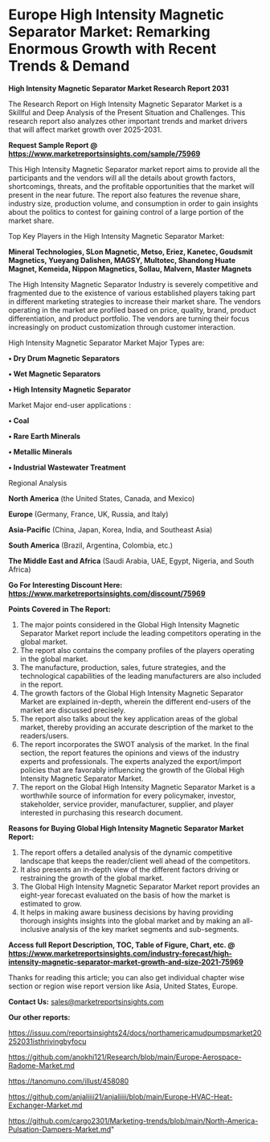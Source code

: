  # Europe High Intensity Magnetic Separator Market: Remarking Enormous Growth with Recent Trends & Demand

<strong>High Intensity Magnetic Separator Market Research Report 2031</strong>

The Research Report on High Intensity Magnetic Separator Market is a Skillful and Deep Analysis of the Present Situation and Challenges. This research report also analyzes other important trends and market drivers that will affect market growth over 2025-2031.

<strong>Request Sample Report @ <a href=https://www.marketreportsinsights.com/sample/75969>https://www.marketreportsinsights.com/sample/75969</a></strong>

This High Intensity Magnetic Separator market report aims to provide all the participants and the vendors will all the details about growth factors, shortcomings, threats, and the profitable opportunities that the market will present in the near future. The report also features the revenue share, industry size, production volume, and consumption in order to gain insights about the politics to contest for gaining control of a large portion of the market share.

Top Key Players in the High Intensity Magnetic Separator Market:

<strong>Mineral Technologies, SLon Magnetic, Metso, Eriez, Kanetec, Goudsmit Magnetics, Yueyang Dalishen, MAGSY, Multotec, Shandong Huate Magnet, Kemeida, Nippon Magnetics, Sollau, Malvern, Master Magnets</strong>

The High Intensity Magnetic Separator Industry is severely competitive and fragmented due to the existence of various established players taking part in different marketing strategies to increase their market share. The vendors operating in the market are profiled based on price, quality, brand, product differentiation, and product portfolio. The vendors are turning their focus increasingly on product customization through customer interaction.

High Intensity Magnetic Separator Market Major Types are:

<strong>• Dry Drum Magnetic Separators

• Wet Magnetic Separators

• High Intensity Magnetic Separator</strong>

Market Major end-user applications :

<strong>• Coal

• Rare Earth Minerals

• Metallic Minerals

• Industrial Wastewater Treatment</strong>

Regional Analysis

</u><strong><b>North America</b></strong> (the United States, Canada, and Mexico)

<strong><b>Europe </b></strong>(Germany, France, UK, Russia, and Italy)

<strong><b>Asia-Pacific</b></strong> (China, Japan, Korea, India, and Southeast Asia)

<strong><b>South America</b></strong> (Brazil, Argentina, Colombia, etc.)

<strong><b>The Middle East and Africa</b></strong> (Saudi Arabia, UAE, Egypt, Nigeria, and South Africa)

<strong>Go For Interesting Discount Here: <a href=https://www.marketreportsinsights.com/discount/75969>https://www.marketreportsinsights.com/discount/75969</a></strong>

<strong>Points Covered in The Report:</strong>
<ol>
  <li>The major points considered in the Global High Intensity Magnetic Separator Market report include the leading competitors operating in the global market.</li>
  <li>The report also contains the company profiles of the players operating in the global market.</li>
  <li>The manufacture, production, sales, future strategies, and the technological capabilities of the leading manufacturers are also included in the report.</li>
  <li>The growth factors of the Global High Intensity Magnetic Separator Market are explained in-depth, wherein the different end-users of the market are discussed precisely.</li>
  <li>The report also talks about the key application areas of the global market, thereby providing an accurate description of the market to the readers/users.</li>
  <li>The report incorporates the SWOT analysis of the market. In the final section, the report features the opinions and views of the industry experts and professionals. The experts analyzed the export/import policies that are favorably influencing the growth of the Global High Intensity Magnetic Separator Market.</li>
  <li>The report on the Global High Intensity Magnetic Separator Market is a worthwhile source of information for every policymaker, investor, stakeholder, service provider, manufacturer, supplier, and player interested in purchasing this research document.</li>
</ol>
<strong>Reasons for Buying Global High Intensity Magnetic Separator Market Report:</strong>

<ol>
  <li>The report offers a detailed analysis of the dynamic competitive landscape that keeps the reader/client well ahead of the competitors.</li>
  <li>It also presents an in-depth view of the different factors driving or restraining the growth of the global market.</li>
  <li>The Global High Intensity Magnetic Separator Market report provides an eight-year forecast evaluated on the basis of how the market is estimated to grow.</li>
  <li>It helps in making aware business decisions by having providing thorough insights insights into the global market and by making an all-inclusive analysis of the key market segments and sub-segments.</li>
</ol>
<strong>Access full Report Description, TOC, Table of Figure, Chart, etc. @ <a href=https://www.marketreportsinsights.com/industry-forecast/high-intensity-magnetic-separator-market-growth-and-size-2021-75969>https://www.marketreportsinsights.com/industry-forecast/high-intensity-magnetic-separator-market-growth-and-size-2021-75969</a></strong>


Thanks for reading this article; you can also get individual chapter wise section or region wise report version like Asia, United States, Europe.

<strong>Contact Us:</strong>
sales@marketreportsinsights.com

<strong>Our other reports:</strong>

<a href=https://issuu.com/reportsinsights24/docs/northamericamudpumpsmarket20252031isthrivingbyfocu>https://issuu.com/reportsinsights24/docs/northamericamudpumpsmarket20252031isthrivingbyfocu</a>

<a href=https://github.com/anokhi121/Research/blob/main/Europe-Aerospace-Radome-Market.md>https://github.com/anokhi121/Research/blob/main/Europe-Aerospace-Radome-Market.md</a>

<a href=https://tanomuno.com/illust/458080>https://tanomuno.com/illust/458080</a>

<a href=https://github.com/anjaliiii21/anjaliiii/blob/main/Europe-HVAC-Heat-Exchanger-Market.md>https://github.com/anjaliiii21/anjaliiii/blob/main/Europe-HVAC-Heat-Exchanger-Market.md</a>

<a href=https://github.com/cargo2301/Marketing-trends/blob/main/North-America-Pulsation-Dampers-Market.md>https://github.com/cargo2301/Marketing-trends/blob/main/North-America-Pulsation-Dampers-Market.md</a>"
